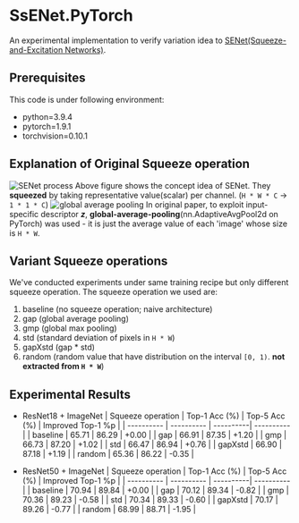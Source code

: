 # SsENet.PyTorch
An experimental implementation to verify variation idea to [SENet(Squeeze-and-Excitation Networks)](https://arxiv.org/abs/1709.01507).

## Prerequisites
This code is under following environment:
- python=3.9.4
- pytorch=1.9.1
- torchvision=0.10.1

## Explanation of Original Squeeze operation
![SENet process](https://user-images.githubusercontent.com/30234176/134904288-81826228-015e-4cb7-873e-fec1f891769d.png)
Above figure shows the concept idea of SENet. They **squeezed** by taking representative value(scalar) per channel. (`H * W * C` -> `1 * 1 * C`)
![global average pooling](https://user-images.githubusercontent.com/30234176/134905250-4797bbd9-011b-442c-a43e-7c47ede033d4.png)
In original paper, to exploit input-specific descriptor **_z_**, **global-average-pooling**(nn.AdaptiveAvgPool2d on PyTorch) was used - it is just the average value of each 'image' whose size is `H * W`.

## Variant Squeeze operations
We've conducted experiments under same training recipe but only different squeeze operation. The squeeze operation we used are:
1. baseline (no squeeze operation; naive architecture)
2. gap (global average pooling)
3. gmp (global max pooling)
4. std (standard deviation of pixels in `H * W`)
5. gapXstd (gap * std)
6. random (random value that have distribution on the interval `[0, 1)`. **not extracted from `H * W`**)

## Experimental Results
- ResNet18 + ImageNet
| Squeeze operation | Top-1 Acc (%) | Top-5 Acc (%) | Improved Top-1 %p |
| ---------- | ---------- | ----------| ---------- |
| baseline | 65.71 | 86.29 | +0.00 |
| gap | 66.91 | 87.35 | +1.20 |
| gmp | 66.73 | 87.20 | +1.02 |
| std | 66.47 | 86.94 | +0.76 |
| gapXstd | 66.90 | 87.18 | +1.19 |
| random | 65.36 | 86.22 | -0.35 |

- ResNet50 + ImageNet
| Squeeze operation | Top-1 Acc (%) | Top-5 Acc (%) | Improved Top-1 %p |
| ---------- | ---------- | ----------| ---------- |
| baseline | 70.94 | 89.84 | +0.00 |
| gap | 70.12 | 89.34 | -0.82 |
| gmp | 70.36 | 89.23 | -0.58 |
| std | 70.34 | 89.33 | -0.60 |
| gapXstd | 70.17 | 89.26 | -0.77 |
| random | 68.99 | 88.71 | -1.95 |